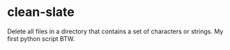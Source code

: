 # clean-slate
Delete all files in a directory that contains a set of characters or strings. My first python script BTW.
